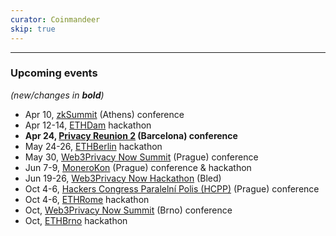 ```yaml
---
curator: Coinmandeer
skip: true
---
```


<!--
### Research

### Ecosystem

### Grants

### Releases

### Podcasts

### Governments

### Other
-->

---

### Upcoming events

_(new/changes in **bold**)_

- Apr 10, [zkSummit](https://www.zksummit.com/) (Athens) conference
- Apr 12-14, [ETHDam](https://www.ethdam.com/) hackathon
- **Apr 24, [Privacy Reunion 2](https://twitter.com/privacyguardia/status/1762532962875121786) (Barcelona) conference**
- May 24-26, [ETHBerlin](https://ethberlin.org/) hackathon
- May 30, [Web3Privacy Now Summit](https://web3privacy.info/events/) (Prague) conference
- Jun 7-9, [MoneroKon](https://monerokon.org/) (Prague) conference & hackathon
- Jun 19-26, [Web3Privacy Now Hackathon](https://web3privacy.info/events/) (Bled)
- Oct 4-6, [Hackers Congress Paralelní Polis (HCPP)](https://hcpp.cz/) (Prague) conference
- Oct 4-6, [ETHRome](https://ethrome.org/) hackathon
- Oct, [Web3Privacy Now Summit](https://web3privacy.info/events/) (Brno) conference
- Oct, [ETHBrno](https://ethbrno.cz/) hackathon
